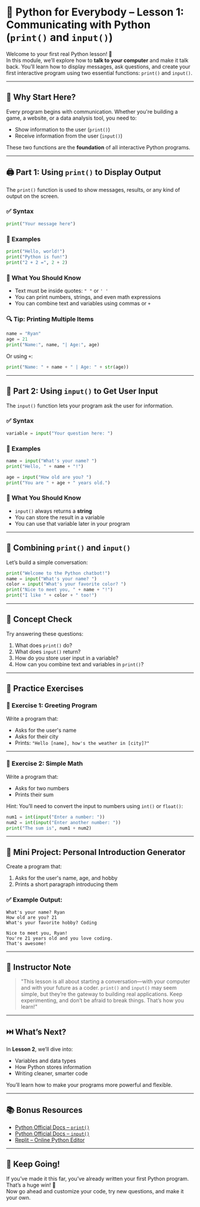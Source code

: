 # 🐍 Python for Everybody – Lesson 1: Communicating with Python (`print()` and `input()`)

Welcome to your first real Python lesson! 🎉  
In this module, we’ll explore how to **talk to your computer** and make it talk back. You’ll learn how to display messages, ask questions, and create your first interactive program using two essential functions: `print()` and `input()`.

---

## 📘 Why Start Here?

Every program begins with communication. Whether you're building a game, a website, or a data analysis tool, you need to:

- Show information to the user (`print()`)
- Receive information from the user (`input()`)

These two functions are the **foundation** of all interactive Python programs.

---

## 🖨️ Part 1: Using `print()` to Display Output

The `print()` function is used to show messages, results, or any kind of output on the screen.

### ✅ Syntax

```python
print("Your message here")
```

### 🧪 Examples

```python
print("Hello, world!")
print("Python is fun!")
print("2 + 2 =", 2 + 2)
```

### 🧠 What You Should Know

- Text must be inside quotes: `" "` or `' '`
- You can print numbers, strings, and even math expressions
- You can combine text and variables using commas or `+`

### 🔍 Tip: Printing Multiple Items

```python
name = "Ryan"
age = 21
print("Name:", name, "| Age:", age)
```

Or using `+`:

```python
print("Name: " + name + " | Age: " + str(age))
```

---

## 🎤 Part 2: Using `input()` to Get User Input

The `input()` function lets your program ask the user for information.

### ✅ Syntax

```python
variable = input("Your question here: ")
```

### 🧪 Examples

```python
name = input("What's your name? ")
print("Hello, " + name + "!")

age = input("How old are you? ")
print("You are " + age + " years old.")
```

### 🧠 What You Should Know

- `input()` always returns a **string**
- You can store the result in a variable
- You can use that variable later in your program

---

## 🔄 Combining `print()` and `input()`

Let’s build a simple conversation:

```python
print("Welcome to the Python chatbot!")
name = input("What's your name? ")
color = input("What's your favorite color? ")
print("Nice to meet you, " + name + "!")
print("I like " + color + " too!")
```

---

## 🧠 Concept Check

Try answering these questions:

1. What does `print()` do?
2. What does `input()` return?
3. How do you store user input in a variable?
4. How can you combine text and variables in `print()`?

---

## 🧪 Practice Exercises

### 📝 Exercise 1: Greeting Program

Write a program that:

- Asks for the user's name
- Asks for their city
- Prints: `"Hello [name], how's the weather in [city]?"`

---

### 📝 Exercise 2: Simple Math

Write a program that:

- Asks for two numbers
- Prints their sum

Hint: You’ll need to convert the input to numbers using `int()` or `float()`:

```python
num1 = int(input("Enter a number: "))
num2 = int(input("Enter another number: "))
print("The sum is", num1 + num2)
```

---

## 🧪 Mini Project: Personal Introduction Generator

Create a program that:

1. Asks for the user's name, age, and hobby
2. Prints a short paragraph introducing them

### ✅ Example Output:

```
What's your name? Ryan  
How old are you? 21  
What's your favorite hobby? Coding  

Nice to meet you, Ryan!  
You're 21 years old and you love coding.  
That's awesome!
```

---

## 💬 Instructor Note

> "This lesson is all about starting a conversation—with your computer and with your future as a coder. `print()` and `input()` may seem simple, but they’re the gateway to building real applications. Keep experimenting, and don’t be afraid to break things. That’s how you learn!"

---

## ⏭️ What’s Next?

In **Lesson 2**, we’ll dive into:

- Variables and data types  
- How Python stores information  
- Writing cleaner, smarter code

You’ll learn how to make your programs more powerful and flexible.

---

## 📚 Bonus Resources

- [Python Official Docs – `print()`](https://docs.python.org/3/library/functions.html#print)
- [Python Official Docs – `input()`](https://docs.python.org/3/library/functions.html#input)
- [Replit – Online Python Editor](https://replit.com/)

---

## 🙌 Keep Going!

If you’ve made it this far, you’ve already written your first Python program. That’s a huge win! 🎉  
Now go ahead and customize your code, try new questions, and make it your own.

